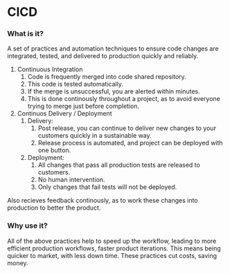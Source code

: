 # CICD

### What is it?

A set of practices and automation techniques to ensure code changes are integrated, tested, and delivered to production quickly and reliably.

1. Continuous Integration
   1. Code is frequently merged into code shared repository.
   2. This code is tested automatically.
   3. If the merge is unsuccessful, you are alerted within minutes.
   4. This is done continously throughout a project, as to avoid everyone trying to merge just before completion.
2. Continuos Delivery / Deployment
   1. Delivery:
      1. Post release, you can continue to deliver new changes to your customers quickly in a sustainable way.
      2. Release process is automated, and project can be deployed with one button.
   2. Deployment:
      1. All changes that pass all production tests are released to customers.
      2. No human intervention.
      3. Only changes that fail tests will not be deployed.

Also recieves feedback continously, as to work these changes into production to better the product.

### Why use it?

All of the above practices help to speed up the workflow, leading to more efficient production workflows, faster product iterations.
This means being quicker to market, with less down time.
These practices cut costs, saving money.